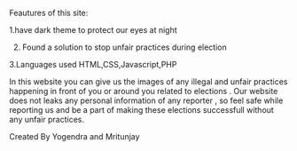 Feautures of this site:

1.have dark theme to protect our eyes at night

2. Found a solution to stop unfair practices during election

3.Languages used HTML,CSS,Javascript,PHP

In this website you can give us the images of any illegal and unfair practices happening in front of you or around you related to elections .
Our website does not leaks any personal information of any reporter , so feel safe while reporting us and be a part of making these elections successfull without any unfair practices.


Created By Yogendra and Mritunjay 

